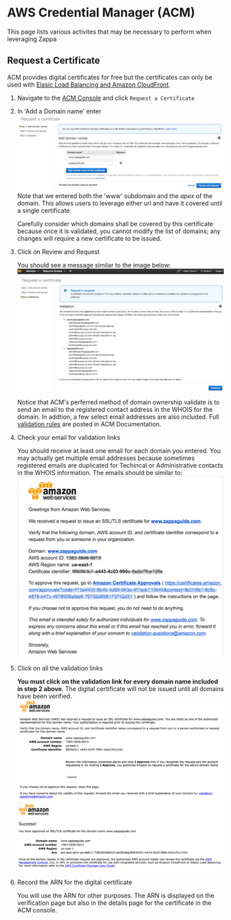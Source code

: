 # AWS Credential Manager (ACM)

This page lists various activites that may be necessary to perform when leveraging Zappa

## Request a Certificate

ACM provides digital certificates for free but the certificates can only be used with [Elasic Load Balancing and Amazon CloudFront](https://docs.aws.amazon.com/console/acm/supported-services).

 1. Navigate to the [ACM Console](https://console.aws.amazon.com/acm/) and click `Request a Certificate`
 2. In 'Add a Domain name' enter 
 ![Step 1: Add a Domain name](images/aws_amc_request.png)
 Note that we entered both the 'www' subdomain and the *apex* of the domain.  This allows users to leverage either url and have it covered until a single certificate.

    Carefully consider which domains shall be covered by this certificate because once it is validated, you cannot modify the list of domains; any changes will require a new certificate to be issued.

 3. Click on Review and Request

    You should see a message similar to the image below:
    ![Step 3: Confirm](images/aws_acm_request3.png)

    Notice that ACM's perferred method of domain ownership validate is to send an email to the registered contact address in the WHOIS for the domain.  In addtion, a few select email addresses are also included.  Full [validation rules](https://docs.aws.amazon.com/acm/latest/userguide/gs-acm-validate.html) are posted in ACM Documentation.

 4. Check your email for validation links

    You should receive at least one email for each domain you entered.  You may actually get multiple email addresses because sometimes registered emails are duplicated for Techincal or Administrative contacts in the WHOIS information.  The emails should be similar to:
    ![ACM Validation Email](images/aws_acm_validate_email.png)

 5. Click on all the validation links

    **You must click on the validation link for every domain name included in step 2 above**.  The digital certificate will not be issued until all domains have been verified.
    ![ACM Validation 1](images/aws_acm_validate1.png)
    ![ACM Validation 2](images/aws_acm_validate2.png)

 6. Record the ARN for the digital certificate

    You will use the ARN for other purposes.  The ARN is displayed on the verification page but also in the details page for the certificate in the ACM console.